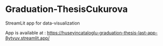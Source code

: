 
# Graduation-ThesisCukurova
StreamLit app for data-visualization

App is available at : https://huseyincataloglu-graduation-thesis-last-app-8ytvuv.streamlit.app/